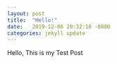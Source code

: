 ```yaml
---
layout: post
title:  "Hello!"
date:   2019-12-06 20:32:18 -0800
categories: jekyll update
---
```

Hello, This is my Test Post
